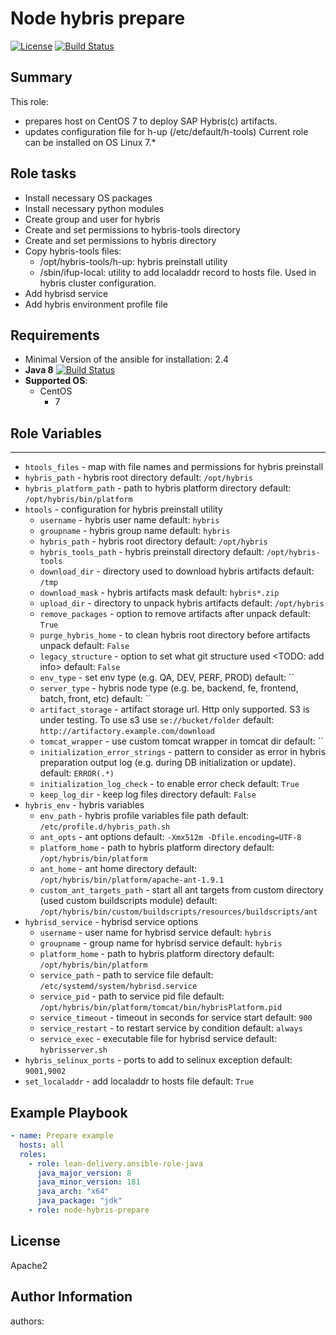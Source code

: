 Node hybris prepare
=========
[![License](https://img.shields.io/badge/license-Apache-green.svg?style=flat)](https://raw.githubusercontent.com/lean-delivery/ansible-role-jboss/master/LICENSE)
[![Build Status](https://travis-ci.org/lean-delivery/ansible-role-bootstrap-hybris-node.svg?branch=master)](https://travis-ci.org/lean-delivery/ansible-role-bootstrap-hybris-node)
## Summary

This role:
  - prepares host on CentOS 7 to deploy SAP Hybris(c) artifacts.
  - updates configuration file for h-up (/etc/default/h-tools)
Current role can be installed on OS Linux 7.*

Role tasks
------------
  - Install necessary OS packages
  - Install necessary python modules
  - Create group and user for hybris
  - Create and set permissions to hybris-tools directory
  - Create and set permissions to hybris directory
  - Copy hybris-tools files:
    - /opt/hybris-tools/h-up: hybris preinstall utility
    - /sbin/ifup-local: utility to add localaddr record to hosts file. Used in hybris cluster configuration.
  - Add hybrisd service
  - Add hybris environment profile file

Requirements
------------

 - Minimal Version of the ansible for installation: 2.4
 - **Java 8** [![Build Status](https://travis-ci.org/lean-delivery/ansible-role-java.svg?branch=master)](https://travis-ci.org/lean-delivery/ansible-role-java)
 - **Supported OS**:
   - CentOS
     - 7

## Role Variables
--------------	 
  - `htools_files` - map with file names and permissions for hybris preinstall
  - `hybris_path` - hybris root directory
    default: `/opt/hybris`
  - `hybris_platform_path` - path to hybris platform directory
    default: `/opt/hybris/bin/platform`
  - `htools` - configuration for hybris preinstall utility
    - `username` - hybris user name
	  default: `hybris`
	- `groupname` - hybris group name
	  default: `hybris`
	- `hybris_path` - hybris root directory
	  default: `/opt/hybris`
	- `hybris_tools_path` - hybris preinstall directory
	  default: `/opt/hybris-tools`
	- `download_dir` - directory used to download hybris artifacts
	  default: `/tmp`
	- `download_mask` - hybris artifacts mask
	  default: `hybris*.zip`
	- `upload_dir` - directory to unpack hybris artifacts
	  default: `/opt/hybris`
	- `remove_packages` - option to remove artifacts after unpack
	  default: `True`
	- `purge_hybris_home` - to clean hybris root directory before artifacts unpack
	  default: `False`
	- `legacy_structure` - option to set what git structure used <TODO: add info>
	  default: `False`
	- `env_type` - set env type (e.g. QA, DEV, PERF, PROD)
	  default: ``
	- `server_type` - hybris node type (e.g. be, backend, fe, frontend, batch, front, etc)
	  default: ``
	- `artifact_storage` - artifact storage url. Http only supported. S3 is under testing. To use s3 use `se://bucket/folder`
	  default: `http://artifactory.example.com/download`
	- `tomcat_wrapper` - use custom tomcat wrapper in tomcat dir
	  default: ``
	- `initialization_error_strings` - pattern to consider as error in hybris preparation output log (e.g. during DB initialization or update).
	  default: `ERROR(.*)`
	- `initialization_log_check` - to enable error check
	  default: `True`
	- `keep_log_dir` - keep log files directory
	  default: `False`
  - `hybris_env` - hybris variables
    - `env_path` - hybris profile variables file path
	  default: `/etc/profile.d/hybris_path.sh`
	- `ant_opts` - ant options
	  default: `-Xmx512m -Dfile.encoding=UTF-8`
	- `platform_home` - path to hybris platform directory
	  default: `/opt/hybris/bin/platform`
	- `ant_home` - ant home directory
	  default: `/opt/hybris/bin/platform/apache-ant-1.9.1`
	- `custom_ant_targets_path` - start all ant targets from custom directory (used custom buildscripts module)
	  default: `/opt/hybris/bin/custom/buildscripts/resources/buildscripts/ant`
  - `hybrisd_service` - hybrisd service options
    - `username` - user name for hybrisd service
	  default: `hybris`
	- `groupname` - group name for hybrisd service
	  default: `hybris`
	- `platform_home` - path to hybris platform directory
	  default: `/opt/hybris/bin/platform`
	- `service_path` - path to service file
	  default: `/etc/systemd/system/hybrisd.service`
	- `service_pid` - path to service pid file
	  default: `/opt/hybris/bin/platform/tomcat/bin/hybrisPlatform.pid`
	- `service_timeout` - timeout in seconds for service start
	  default: `900`
	- `service_restart` - to restart service by condition
	  default: `always`
	- `service_exec` - executable file for hybrisd service
	  default: `hybrisserver.sh`
  - `hybris_selinux_ports` - ports to add to selinux exception
    default: `9001,9002`
  - `set_localaddr` - add localaddr to hosts file
    default: `True`

Example Playbook
----------------

```yaml
- name: Prepare example
  hosts: all
  roles:
    - role: lean-delivery.ansible-role-java
	  java_major_version: 8
      java_minor_version: 181
      java_arch: "x64"
      java_package: "jdk"
    - role: node-hybris-prepare
```

License
-------

Apache2

Author Information
------------------

authors:
